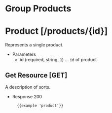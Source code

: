 # Group Products

# Product [/products/{id}]
Represents a single product.

+ Parameters
    + id (required, string, `1`) ... `id` of product

## Get Resource [GET]
A description of sorts.

+ Response 200

        {{example 'product'}}
